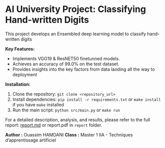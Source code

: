 # AI University Project: Classifying Hand-written Digits

This project develops an Ensembled deep learning model to classify hand-written digits

**Key Features:**

* Implements VGG19 & ResNET50 finetunned models.
* Achieves an accuracy of 99.0% on the test dataset.
* Provides insights into the key factors from data laoding all the way to deployment

**Installation:**

1. Clone the repository: `git clone <repository_url>`
2. Install dependencies: `pip install -r requirements.txt` or `make install`  if you have `make` installed
3. Run the main script: `python src/main.py` or `make run`

For a detailed description, analysis, and results, please refer to the full report: [report.md](report/report.md) or report.pdf in `report` folder.

**Author :** Ouassim HAMDANI
**Class :** Master 1 IIA - Techniques d’apprentissage artificiel